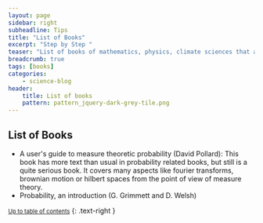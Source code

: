```yaml
---
layout: page
sidebar: right
subheadline: Tips
title: "List of Books"
excerpt: "Step by Step "
teaser: "List of books of mathematics, physics, climate sciences that are interenting to read"
breadcrumb: true
tags: [books]
categories:
    - science-blog
header:
    title: List of books
    pattern: pattern_jquery-dark-grey-tile.png
---
```


List of Books
---------------------------

- A user's guide to measure theoretic probability (David Pollard): This book has more text than usual in probability related books, but still is a quite serious book. It covers many aspects like fourier transforms, brownian motion or hilbert spaces from the point of view of measure theory.
- Probability, an introduction (G. Grimmett and D. Welsh)


<small markdown="1">[Up to table of contents](#toc)</small>
{: .text-right }
